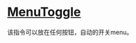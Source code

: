 # [MenuToggle](http://ionicframework.com/docs/v2/api/components/menu/MenuToggle/)

该指令可以放在任何按钮，自动的开关menu。

